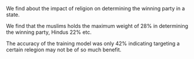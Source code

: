 We find about the impact of religion on determining the winning party in a state.

We find that the muslims holds the maximum weight of 28% in determining the winning party, Hindus 22% etc. 

The accuracy of the training model was only 42% indicating targeting a certain relegion may not be of so much benefit.
